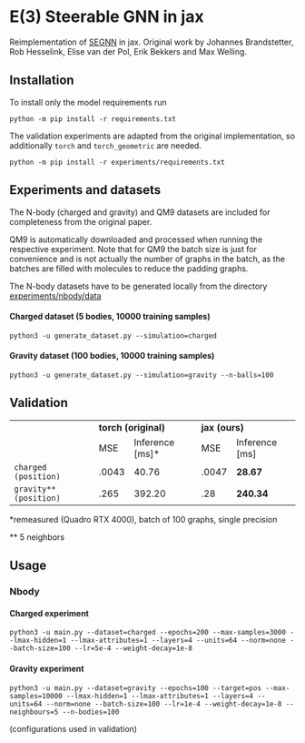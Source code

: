 # E(3) Steerable GNN in jax
Reimplementation of [SEGNN](https://arxiv.org/abs/2110.02905) in jax. Original work by Johannes Brandstetter, Rob Hesselink, Elise van der Pol, Erik Bekkers and Max Welling.

## Installation
To install only the model requirements run
```
python -m pip install -r requirements.txt
```

The validation experiments are adapted from the original implementation, so additionally `torch` and `torch_geometric` are needed.
```
python -m pip install -r experiments/requirements.txt
```

## Experiments and datasets
The N-body (charged and gravity) and QM9 datasets are included for completeness from the original paper.

QM9 is automatically downloaded and processed when running the respective experiment. Note that for QM9 the batch size is just for convenience and is not actually the number of graphs in the batch, as the batches are filled with molecules to reduce the padding graphs.

The N-body datasets have to be generated locally from the directory [experiments/nbody/data](experiments/nbody/data)
#### Charged dataset (5 bodies, 10000 training samples)
```
python3 -u generate_dataset.py --simulation=charged
```
#### Gravity dataset (100 bodies, 10000 training samples)
```
python3 -u generate_dataset.py --simulation=gravity --n-balls=100
```
## Validation
<table>
  <tr>
    <td></td>
    <td colspan="2"><b>torch (original)</b></td>
    <td colspan="2"><b>jax (ours)</b></td>
  </tr>
  <tr>
    <td></td>
    <td>MSE</td>
    <td>Inference [ms]*</td>
    <td>MSE</td>
    <td>Inference [ms]</td>
  </tr>
  <tr>
    <td> <code>charged (position)</code> </td>
    <td>.0043</td>
    <td>40.76</td>
    <td>.0047</td>
    <td><b>28.67</td>
  </tr>
  <tr>
    <td><code>gravity** (position)</code> </td>
    <td>.265</td>
    <td>392.20</td>
    <td>.28</td>
    <td><b>240.34</td>
  </tr>
  <!-- <tr>
    <td> <code>QM9 (alpha)</code> </td>
    <td>.06</td>
    <td></td>
    <td></td>
    <td>180.85</td>
  </tr> -->
</table>
*remeasured (Quadro RTX 4000), batch of 100 graphs, single precision

** 5 neighbors

## Usage
### Nbody
#### Charged experiment
```
python3 -u main.py --dataset=charged --epochs=200 --max-samples=3000 --lmax-hidden=1 --lmax-attributes=1 --layers=4 --units=64 --norm=none --batch-size=100 --lr=5e-4 --weight-decay=1e-8
```
#### Gravity experiment
```
python3 -u main.py --dataset=gravity --epochs=100 --target=pos --max-samples=10000 --lmax-hidden=1 --lmax-attributes=1 --layers=4 --units=64 --norm=none --batch-size=100 --lr=1e-4 --weight-decay=1e-8 --neighbours=5 --n-bodies=100
```

<!-- #### QM9
```
python3 -u main.py --dataset=qm9 --epochs=500 --target=alpha --lmax-hidden=2 --lmax-attributes=3 --layers=7 --units=128 --norm=instance --batch-size=30 --lr=2e-4 --weight-decay=1e-8
``` -->


(configurations used in validation)
